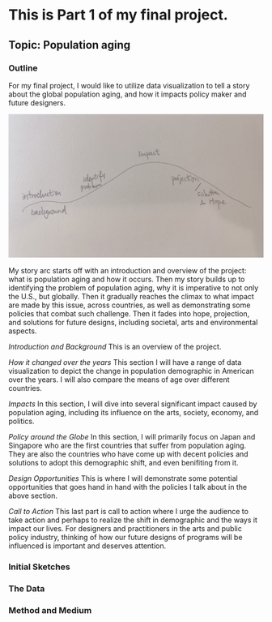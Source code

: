 # This is Part 1 of my final project.
## Topic: Population aging 

### Outline
For my final project, I would like to utilize data visualization to tell a story about the global population aging, and how it impacts policy maker and future designers. 

![test image](/storyarc.jpg)

My story arc starts off with an introduction and overview of the project: what is population aging and how it occurs. Then my story builds up to identifying the problem of population aging, why it is imperative to not only the U.S., but globally. Then it gradually reaches the climax to what impact are made by this issue, across countries, as well as demonstrating some policies that combat such challenge. Then it fades into hope, projection, and solutions for future designs, including societal, arts and environmental aspects. 

*Introduction and Background*
This is an overview of the project.

*How it changed over the years*
This section I will have a range of data visualization to depict the change in population demographic in American over the years. I will also compare the means of age over different countries. 

*Impacts*
In this section, I will dive into several significant impact caused by population aging, including its influence on the arts, society, economy, and politics. 

*Policy around the Globe*
In this section, I will primarily focus on Japan and Singapore who are the first countries that suffer from population aging. They are also the countries who have come up with decent policies and solutions to adopt this demographic shift, and even benifiting from it. 

*Design Opportunities*
This is where I will demonstrate some potential opportunities that goes hand in hand with the policies I talk about in the above section. 

*Call to Action*
This last part is call to action where I urge the audience to take action and perhaps to realize the shift in demographic and the ways it impact our lives. For designers and practitioners in the arts and public policy industry, thinking of how our future designs of programs will be influenced is important and deserves attention.

### Initial Sketches


### The Data


### Method and Medium


